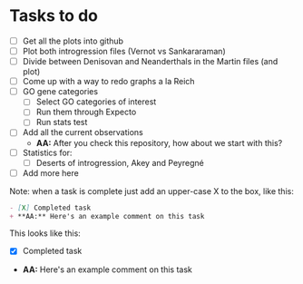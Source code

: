 # Tasks to do
- [ ] Get all the plots into github
- [ ] Plot both introgression files (Vernot vs Sankararaman)
- [ ] Divide between Denisovan and Neanderthals in the Martin files (and plot)
- [ ] Come up with a way to redo graphs a la Reich
- [ ] GO gene categories
	- [ ] Select GO categories of interest
	- [ ] Run them through Expecto
	- [ ] Run stats test 
- [ ] Add all the current observations 
	+ **AA:** After you check this repository, how about we start with this? 
- [ ] Statistics for:
	- [ ] Deserts of introgression, Akey and Peyregné
- [ ] Add more here

Note: when a task is complete just add an upper-case X to the box, like this:

```md
- [X] Completed task 
+ **AA:** Here's an example comment on this task 
```

This looks like this:
- [X] Completed task 
+ **AA:** Here's an example comment on this task 
